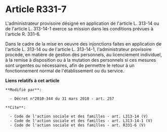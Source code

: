 # Article R331-7

L'administrateur provisoire désigné en application de l'article L. 313-14 ou de l'article L. 313-14-1 exerce sa mission dans
les conditions prévues à l'article R. 331-6. 

Dans le cadre de la mise en oeuvre des injonctions faites en application de l'article L. 313-14 ou de l'article L. 313-14-1,
l'administrateur provisoire procède, en matière de gestion des personnels, au licenciement individuel, à la remise à
disposition ou à la mutation des personnels si ces mesures sont urgentes ou nécessaires, afin de permettre le retour à un
fonctionnement normal de l'établissement ou du service.

**Liens relatifs à cet article**

	**Modifié par**:

	  - Décret n°2010-344 du 31 mars 2010 - art. 257

	**Cite**:

	  - Code de l'action sociale et des familles - art. L313-14 (V)
	  - Code de l'action sociale et des familles - art. L313-14-1 (V)
	  - Code de l'action sociale et des familles - art. R331-6 (V)
